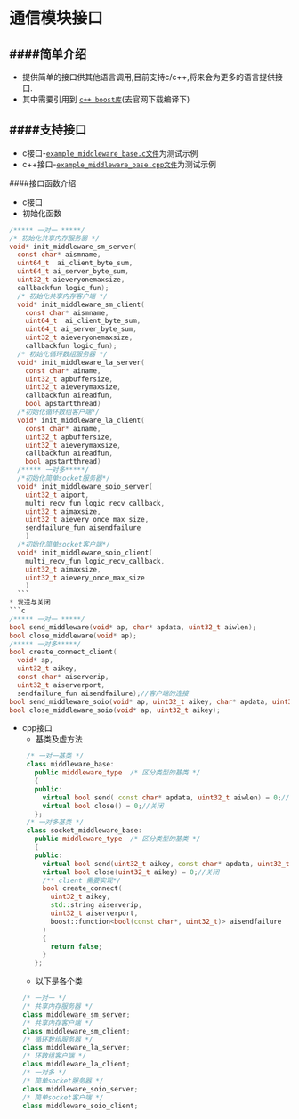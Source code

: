 通信模块接口
==========================================


####简单介绍
------------------------------------------
*  提供简单的接口供其他语言调用,目前支持c/c++,将来会为更多的语言提供接口.
* 其中需要引用到 [`c++ boost库`](http://www.boost.org/)(去官网下载编译下)



####支持接口
------------------------------------------
* c接口-[`example_middleware_base.c文件`](https://github.com/NingLeixueR/middleware/blob/master/example/example_middleware_base.c)为测试示例
* c++接口-[`example_middleware_base.cpp文件`](https://github.com/NingLeixueR/middleware/blob/master/example/example_middleware_base.cpp)为测试示例



####接口函数介绍
*  c接口
  * 初始化函数
  ```c
  /***** 一对一 *****/
  /* 初始化共享内存服务器 */
  void* init_middleware_sm_server(
    const char* aismname,
    uint64_t  ai_client_byte_sum,
    uint64_t ai_server_byte_sum,
    uint32_t aieveryonemaxsize,
    callbackfun logic_fun);
    /* 初始化共享内存客户端 */
    void* init_middleware_sm_client(
      const char* aismname,
      uint64_t  ai_client_byte_sum,
      uint64_t ai_server_byte_sum,
      uint32_t aieveryonemaxsize,
      callbackfun logic_fun);
    /* 初始化循环数组服务器 */
    void* init_middleware_la_server(
      const char* ainame,
      uint32_t apbuffersize,
      uint32_t aieverymaxsize,
      callbackfun aireadfun,
      bool apstartthread)
    /*初始化循环数组客户端*/
    void* init_middleware_la_client(
      const char* ainame,
      uint32_t apbuffersize,
      uint32_t aieverymaxsize,
      callbackfun aireadfun,
      bool apstartthread)
    /***** 一对多*****/
    /*初始化简单socket服务器*/
    void* init_middleware_soio_server(
      uint32_t aiport,
      multi_recv_fun logic_recv_callback,
      uint32_t aimaxsize,
      uint32_t aievery_once_max_size,
      sendfailure_fun aisendfailure
      )
    /*初始化简单socket客户端*/
    void* init_middleware_soio_client(
      multi_recv_fun logic_recv_callback,
      uint32_t aimaxsize,
      uint32_t aievery_once_max_size
      )
    ```
  * 发送与关闭
  ```c
  /***** 一对一 *****/
  bool send_middleware(void* ap, char* apdata, uint32_t aiwlen);
  bool close_middleware(void* ap);
  /***** 一对多*****/
  bool create_connect_client(
    void* ap,
    uint32_t aikey,
    const char* aiserverip,
    uint32_t aiserverport,
    sendfailure_fun aisendfailure);//客户端的连接
  bool send_middleware_soio(void* ap, uint32_t aikey, char* apdata, uint32_t aiwlen);
  bool close_middleware_soio(void* ap, uint32_t aikey);
  ```
* cpp接口
  * 基类及虚方法
   ```cpp
    /* 一对一基类 */
    class middleware_base:
      public middleware_type  /* 区分类型的基类 */
      {
      public:
        virtual bool send( const char* apdata, uint32_t aiwlen) = 0;//发送
        virtual bool close() = 0;//关闭
      };
    /* 一对多基类 */
    class socket_middleware_base:
      public middleware_type  /* 区分类型的基类 */
      {
      public:
        virtual bool send(uint32_t aikey, const char* apdata, uint32_t aiwlen) = 0;//发送
        virtual bool close(uint32_t aikey) = 0;//关闭
        /** client 需要实现*/
        bool create_connect(
          uint32_t aikey,
          std::string aiserverip,
          uint32_t aiserverport,
          boost::function<bool(const char*, uint32_t)> aisendfailure
        )
        {
          return false;
        }
      };
    ```
  * 以下是各个类
  ```cpp
  /* 一对一 */
  /* 共享内存服务器 */
  class middleware_sm_server;
  /* 共享内存客户端 */
  class middleware_sm_client;
  /* 循环数组服务器 */
  class middleware_la_server;
  /* 环数组客户端 */
  class middleware_la_client;
  /* 一对多 */
  /* 简单socket服务器 */
  class middleware_soio_server;
  /* 简单socket客户端 */
  class middleware_soio_client;
  ```
